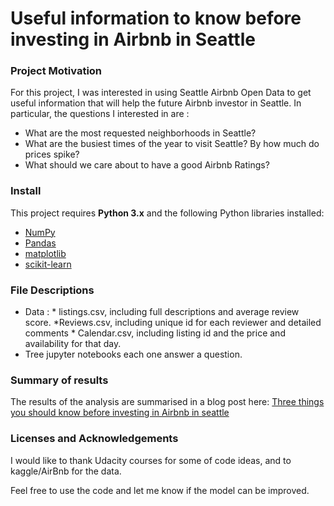 # Useful information to know before investing in Airbnb in Seattle


### Project Motivation
For this project, I was interested in using Seattle Airbnb Open Data to get useful information that will help the future Airbnb investor  in Seattle. In particular, the questions I interested in are :

- What are the most requested neighborhoods in Seattle?
- What are the busiest times of the year to visit Seattle? By how much do prices spike?
- What should we care about to have a good Airbnb Ratings?

### Install

This project requires **Python 3.x** and the following Python libraries installed:

- [NumPy](http://www.numpy.org/)
- [Pandas](http://pandas.pydata.org)
- [matplotlib](http://matplotlib.org/)
- [scikit-learn](http://scikit-learn.org/stable/)

### File Descriptions

- Data :  * listings.csv, including full descriptions and average review score.  *Reviews.csv, including unique id for each reviewer and detailed comments * Calendar.csv, including listing id and the price and availability for that day.
- Tree jupyter notebooks each one answer a question.

### Summary of results
The results of the analysis are summarised in a blog post here: [Three things you should know before investing in Airbnb in seattle](https://medium.com/@jaouadeddadsi2016/three-things-you-should-know-before-investing-in-airbnb-in-seattle-8013b25cd4e2)

### Licenses and Acknowledgements
I would like to thank Udacity courses for some of code ideas, and to kaggle/AirBnb for the data.

Feel free to use the code and let me know if the model can be improved.